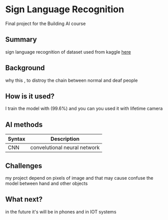 <!-- This is the markdown template for the final project of the Building AI course, 
created by Reaktor Innovations and University of Helsinki. 
Copy the template, paste it to your GitHub README and edit! -->

# Sign Language Recognition

Final project for the Building AI course

## Summary

sign language recognition of dataset used from kaggle [here](https://www.kaggle.com/datamunge/sign-language-mnist)

## Background

why this , to distroy the chain between normal and deaf people

## How is it used?

I train the model with (99.6%) and you can you used it with lifetime camera

## AI methods

| Syntax      | Description |
| ----------- | ----------- |
| CNN      | convelutional neural network       |


## Challenges

my project depend on pixels of image and that may cause confuse the model between hand and other objects

## What next?

in the future it's will be in phones and in IOT systems
